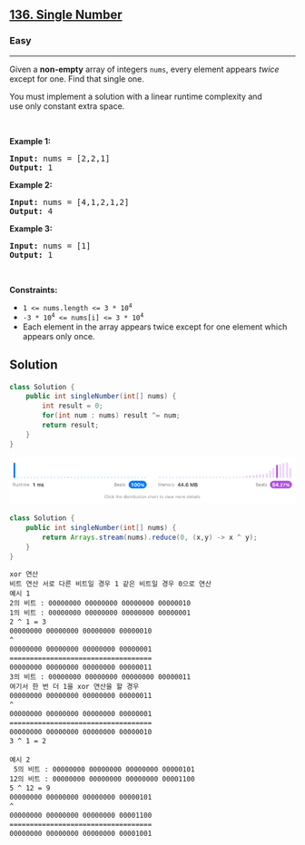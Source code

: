 <h2><a href="https://leetcode.com/problems/single-number/">136. Single Number</a></h2><h3>Easy</h3><hr><div><p>Given a <strong>non-empty</strong>&nbsp;array of integers <code>nums</code>, every element appears <em>twice</em> except for one. Find that single one.</p>

<p>You must&nbsp;implement a solution with a linear runtime complexity and use&nbsp;only constant&nbsp;extra space.</p>

<p>&nbsp;</p>
<p><strong class="example">Example 1:</strong></p>
<pre><strong>Input:</strong> nums = [2,2,1]
<strong>Output:</strong> 1
</pre><p><strong class="example">Example 2:</strong></p>
<pre><strong>Input:</strong> nums = [4,1,2,1,2]
<strong>Output:</strong> 4
</pre><p><strong class="example">Example 3:</strong></p>
<pre><strong>Input:</strong> nums = [1]
<strong>Output:</strong> 1
</pre>
<p>&nbsp;</p>
<p><strong>Constraints:</strong></p>

<ul>
	<li><code>1 &lt;= nums.length &lt;= 3 * 10<sup>4</sup></code></li>
	<li><code>-3 * 10<sup>4</sup> &lt;= nums[i] &lt;= 3 * 10<sup>4</sup></code></li>
	<li>Each element in the array appears twice except for one element which appears only once.</li>
</ul>
</div>

## Solution

```java
class Solution {
    public int singleNumber(int[] nums) {
        int result = 0;
        for(int num : nums) result ^= num;           
        return result;
    }
}
```

![result.png](result.png)

```java
class Solution {
    public int singleNumber(int[] nums) {
        return Arrays.stream(nums).reduce(0, (x,y) -> x ^ y);
    }
}
```

```
xor 연산
비트 연산 서로 다른 비트일 경우 1 같은 비트일 경우 0으로 연산
예시 1
2의 비트 : 00000000 00000000 00000000 00000010
1의 비트 : 00000000 00000000 00000000 00000001
2 ^ 1 = 3
00000000 00000000 00000000 00000010 
^
00000000 00000000 00000000 00000001 
===================================
00000000 00000000 00000000 00000011
3의 비트 : 00000000 00000000 00000000 00000011
여기서 한 번 더 1을 xor 연산을 할 경우
00000000 00000000 00000000 00000011
^
00000000 00000000 00000000 00000001
===================================
00000000 00000000 00000000 00000010
3 ^ 1 = 2

예시 2
 5의 비트 : 00000000 00000000 00000000 00000101
12의 비트 : 00000000 00000000 00000000 00001100
5 ^ 12 = 9
00000000 00000000 00000000 00000101
^
00000000 00000000 00000000 00001100
===================================
00000000 00000000 00000000 00001001
```

